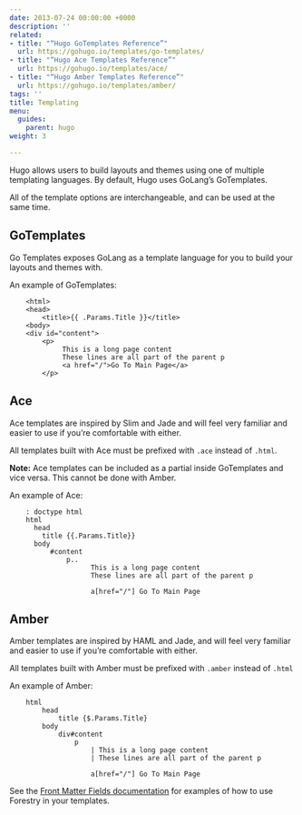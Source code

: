 ```yaml
---
date: 2013-07-24 00:00:00 +0000
description: ''
related:
- title: "“Hugo GoTemplates Reference”"
  url: https://gohugo.io/templates/go-templates/
- title: "“Hugo Ace Templates Reference”"
  url: https://gohugo.io/templates/ace/
- title: "“Hugo Amber Templates Reference”"
  url: https://gohugo.io/templates/amber/
tags: ''
title: Templating
menu:
  guides:
    parent: hugo
weight: 3

---
```

Hugo allows users to build layouts and themes using one of multiple templating languages. By default, Hugo uses GoLang’s GoTemplates.

All of the template options are interchangeable, and can be used at the same time.

## GoTemplates
Go Templates exposes GoLang as a template language for you to build your layouts and themes with.

An example of GoTemplates:
```
	<html>
	<head>
	    <title>{{ .Params.Title }}</title>
	<body>
	<div id="content">
	    <p>
	         This is a long page content
	         These lines are all part of the parent p
	         <a href="/">Go To Main Page</a>
	    </p>
```

## Ace
Ace templates are inspired by Slim and Jade and will feel very familiar and easier to use if you’re comfortable with either.

All templates built with Ace must be prefixed with `.ace` instead of `.html`.

**Note:** Ace templates can be included as a partial inside GoTemplates and vice versa. This cannot be done with Amber.

An example of Ace:
```
	: doctype html
	html
	  head
	    title {{.Params.Title}} 
	  body
	      #content
	          p..
	                This is a long page content
	                These lines are all part of the parent p
	
	                a[href="/"] Go To Main Page
```

## Amber
Amber templates are inspired by HAML and Jade, and will feel very familiar and easier to use if you’re comfortable with either.

All templates built with Amber must be prefixed with `.amber` instead of `.html`

An example of Amber:
```
	html
	    head
	        title {$.Params.Title}
	    body
	        div#content
	            p
	                | This is a long page content
	                | These lines are all part of the parent p
	
	                a[href="/"] Go To Main Page
```

See the [Front Matter Fields documentation][1] for examples of how to use Forestry in your templates.

[1]: /docs/site-configuration/front-matter-templates#field-types
